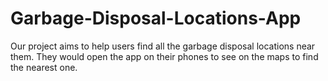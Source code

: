 # Garbage-Disposal-Locations-App

Our project aims to help users find all the garbage disposal locations near them. They would open the app on their phones to see on the maps to find the nearest one.
